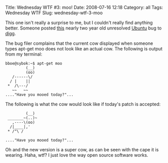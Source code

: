 Title: Wednesday WTF #3: moo!
Date: 2008-07-16 12:18
Category: all
Tags: Wednesday WTF
Slug: wednesday-wtf-3-moo

This one isn't really a surprise to me, but I couldn't really find
anything better. Someone posted [this][] nearly two year old unresolved
[Ubuntu][] bug to [digg][].

The bug filer complains that the current cow displayed when someone
types apt-get moo does not look like an actual cow. The following is
output from my terminal:

    bboe@sybok:~$ apt-get moo
             (__)
             (oo)
       /------\/
      / |    ||
     *  /\---/  
       ~~   ~~
    ...."Have you mooed today?"...

The following is what the cow would look like if today's patch is
accepted:

             (__)
     _______~(..)~
       ,----\(oo)
      /|____|,'
     * /"\ /  

    ...."Have you mooed today?"...

Oh and the new version is a super cow, as can be seen with the cape it
is wearing. Haha, wtf? I just love the way open source software works.

  [this]: https://bugs.launchpad.net/ubuntu/+source/apt/+bug/56125
  [Ubuntu]: http://ubuntu.com
  [digg]: http://digg.com
